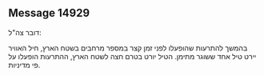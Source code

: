 ## Message 14929

דובר צה"ל:

בהמשך להתרעות שהופעלו לפני זמן קצר במספר מרחבים בשטח הארץ, חיל האוויר יירט טיל אחד ששוגר מתימן.
הטיל יורט בטרם חצה לשטח הארץ, ההתרעות הופעלו על פי מדיניות.

